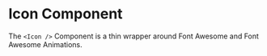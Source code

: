# Icon Component

The `<Icon />` Component is a thin wrapper around Font Awesome and Font Awesome Animations. 
